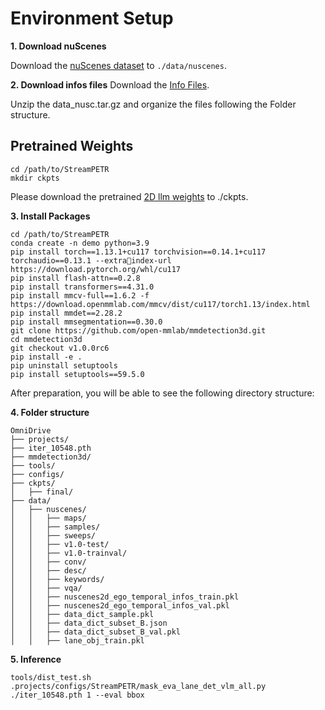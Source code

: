 # Environment Setup

**1. Download nuScenes**

Download the [nuScenes dataset](https://www.nuscenes.org/download) to `./data/nuscenes`.

**2. Download infos files**
Download the [Info Files](https://drive.google.com/file/d/1YHJA29BCWgUxxRh7UImoaoTAIi8hBOEO/view?usp=sharing).

Unzip the data_nusc.tar.gz and organize the files following the Folder structure.

## Pretrained Weights
```shell
cd /path/to/StreamPETR
mkdir ckpts
```
Please download the pretrained [2D llm weights](https://drive.google.com/drive/folders/1yqNyAp3Pp9CdENpah6AiMt3IfOXbqeUO?usp=sharing) to ./ckpts. 



**3. Install Packages**
```shell
cd /path/to/StreamPETR
conda create -n demo python=3.9
pip install torch==1.13.1+cu117 torchvision==0.14.1+cu117 torchaudio==0.13.1 --extraindex-url https://download.pytorch.org/whl/cu117
pip install flash-attn==0.2.8
pip install transformers==4.31.0 
pip install mmcv-full==1.6.2 -f https://download.openmmlab.com/mmcv/dist/cu117/torch1.13/index.html
pip install mmdet==2.28.2
pip install mmsegmentation==0.30.0
git clone https://github.com/open-mmlab/mmdetection3d.git
cd mmdetection3d
git checkout v1.0.0rc6 
pip install -e .
pip uninstall setuptools
pip install setuptools==59.5.0
```


After preparation, you will be able to see the following directory structure:  

**4. Folder structure**
```
OmniDrive
├── projects/
├── iter_10548.pth
├── mmdetection3d/
├── tools/
├── configs/
├── ckpts/
│   ├── final/
├── data/
│   ├── nuscenes/
│   │   ├── maps/
│   │   ├── samples/
│   │   ├── sweeps/
│   │   ├── v1.0-test/
│   │   ├── v1.0-trainval/
│   │   ├── conv/
│   │   ├── desc/
│   │   ├── keywords/
│   │   ├── vqa/
│   │   ├── nuscenes2d_ego_temporal_infos_train.pkl
│   │   ├── nuscenes2d_ego_temporal_infos_val.pkl
│   │   ├── data_dict_sample.pkl
│   │   ├── data_dict_subset_B.json
│   │   ├── data_dict_subset_B_val.pkl
│   │   ├── lane_obj_train.pkl
```

**5. Inference**
```shell
tools/dist_test.sh .projects/configs/StreamPETR/mask_eva_lane_det_vlm_all.py ./iter_10548.pth 1 --eval bbox
```